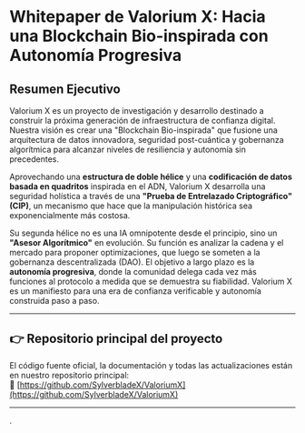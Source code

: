 # Whitepaper de Valorium X: Hacia una Blockchain Bio-inspirada con Autonomía Progresiva

## Resumen Ejecutivo

Valorium X es un proyecto de investigación y desarrollo destinado a construir la próxima generación de infraestructura de confianza digital. Nuestra visión es crear una "Blockchain Bio-inspirada" que fusione una arquitectura de datos innovadora, seguridad post-cuántica y gobernanza algorítmica para alcanzar niveles de resiliencia y autonomía sin precedentes.

Aprovechando una **estructura de doble hélice** y una **codificación de datos basada en quadritos** inspirada en el ADN, Valorium X desarrolla una seguridad holística a través de una **"Prueba de Entrelazado Criptográfico" (CIP)**, un mecanismo que hace que la manipulación histórica sea exponencialmente más costosa.

Su segunda hélice no es una IA omnipotente desde el principio, sino un **"Asesor Algorítmico"** en evolución. Su función es analizar la cadena y el mercado para proponer optimizaciones, que luego se someten a la gobernanza descentralizada (DAO). El objetivo a largo plazo es la **autonomía progresiva**, donde la comunidad delega cada vez más funciones al protocolo a medida que se demuestra su fiabilidad. Valorium X es un manifiesto para una era de confianza verificable y autonomía construida paso a paso.

---

## 👉 Repositorio principal del proyecto

El código fuente oficial, la documentación y todas las actualizaciones están en nuestro repositorio principal:  
🔗 [https://github.com/SylverbladeX/ValoriumX](https://github.com/SylverbladeX/ValoriumX)

---
.
